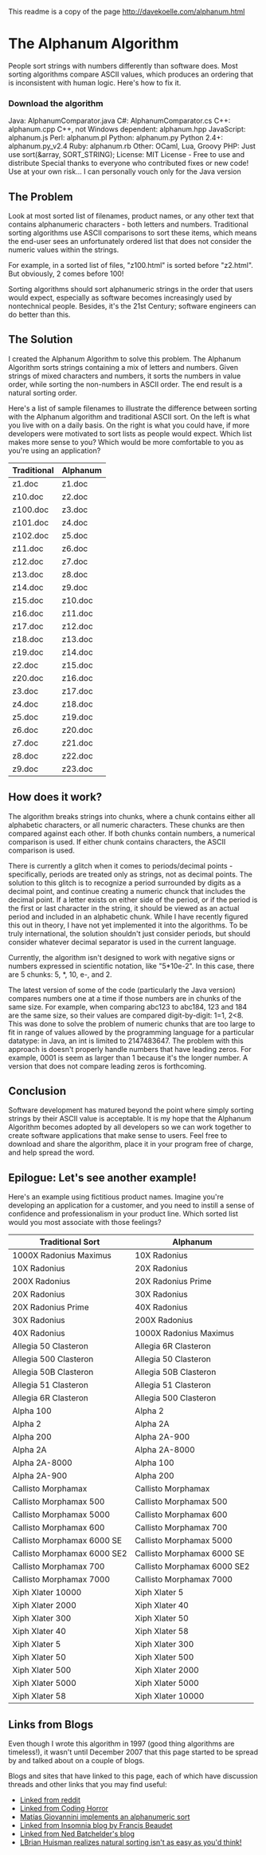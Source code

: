 This readme is a copy of the page http://davekoelle.com/alphanum.html

# The Alphanum Algorithm

People sort strings with numbers differently than software does. 
Most sorting algorithms compare ASCII values, which produces an ordering that is inconsistent with human logic. Here's how to fix it. 

### Download the algorithm
Java: AlphanumComparator.java
C#: AlphanumComparator.cs
C++: alphanum.cpp
C++, not Windows dependent: alphanum.hpp
JavaScript: alphanum.js
Perl: alphanum.pl
Python: alphanum.py
Python 2.4+: alphanum.py_v2.4
Ruby: alphanum.rb
Other: OCaml, Lua, Groovy
PHP: Just use sort(&array, SORT_STRING);
License: MIT License - Free to use and distribute
Special thanks to everyone who contributed fixes or new code!
Use at your own risk... I can personally vouch only for the Java version

## The Problem

Look at most sorted list of filenames, product names, or any other text that contains alphanumeric characters - both letters and numbers. Traditional sorting algorithms use ASCII comparisons to sort these items, which means the end-user sees an unfortunately ordered list that does not consider the numeric values within the strings.

For example, in a sorted list of files, "z100.html" is sorted before "z2.html". But obviously, 2 comes before 100!

Sorting algorithms should sort alphanumeric strings in the order that users would expect, especially as software becomes increasingly used by nontechnical people. Besides, it's the 21st Century; software engineers can do better than this.

## The Solution

I created the Alphanum Algorithm to solve this problem. The Alphanum Algorithm sorts strings containing a mix of letters and numbers. Given strings of mixed characters and numbers, it sorts the numbers in value order, while sorting the non-numbers in ASCII order. The end result is a natural sorting order.

Here's a list of sample filenames to illustrate the difference between sorting with the Alphanum algorithm and traditional ASCII sort. On the left is what you live with on a daily basis. On the right is what you could have, if more developers were motivated to sort lists as people would expect. Which list makes more sense to you? Which would be more comfortable to you as you're using an application?

| Traditional | Alphanum |
|---|---|
| z1.doc | z1.doc |
| z10.doc | z2.doc |
| z100.doc | z3.doc |
| z101.doc | z4.doc |
| z102.doc | z5.doc |
| z11.doc | z6.doc |
| z12.doc | z7.doc |
| z13.doc | z8.doc |
| z14.doc | z9.doc |
| z15.doc | z10.doc |
| z16.doc | z11.doc |
| z17.doc | z12.doc |
| z18.doc | z13.doc |
| z19.doc | z14.doc |
| z2.doc | z15.doc |
| z20.doc | z16.doc |
| z3.doc | z17.doc |
| z4.doc | z18.doc |
| z5.doc | z19.doc |
| z6.doc | z20.doc |
| z7.doc | z21.doc |
| z8.doc | z22.doc |
| z9.doc | z23.doc |
          

## How does it work?

The algorithm breaks strings into chunks, where a chunk contains either all alphabetic characters, or all numeric characters. These chunks are then compared against each other. If both chunks contain numbers, a numerical comparison is used. If either chunk contains characters, the ASCII comparison is used.

There is currently a glitch when it comes to periods/decimal points - specifically, periods are treated only as strings, not as decimal points. The solution to this glitch is to recognize a period surrounded by digits as a decimal point, and continue creating a numeric chunck that includes the decimal point. If a letter exists on either side of the period, or if the period is the first or last character in the string, it should be viewed as an actual period and included in an alphabetic chunk. While I have recently figured this out in theory, I have not yet implemented it into the algorithms. To be truly international, the solution shouldn't just consider periods, but should consider whatever decimal separator is used in the current language.

Currently, the algorithm isn't designed to work with negative signs or numbers expressed in scientific notation, like "5*10e-2". In this case, there are 5 chunks: 5, *, 10, e-, and 2.

The latest version of some of the code (particularly the Java version) compares numbers one at a time if those numbers are in chunks of the same size. For example, when comparing abc123 to abc184, 123 and 184 are the same size, so their values are compared digit-by-digit: 1=1, 2<8. This was done to solve the problem of numeric chunks that are too large to fit in range of values allowed by the programming language for a particular datatype: in Java, an int is limited to 2147483647. The problem with this approach is doesn't properly handle numbers that have leading zeros. For example, 0001 is seem as larger than 1 because it's the longer number. A version that does not compare leading zeros is forthcoming.

## Conclusion

Software development has matured beyond the point where simply sorting strings by their ASCII value is acceptable. It is my hope that the Alphanum Algorithm becomes adopted by all developers so we can work together to create software applications that make sense to users. Feel free to download and share the algorithm, place it in your program free of charge, and help spread the word.

## Epilogue: Let's see another example!

Here's an example using fictitious product names. Imagine you're developing an application for a customer, and you need to instill a sense of confidence and professionalism in your product line. Which sorted list would you most associate with those feelings?

| Traditional Sort | Alphanum |
| --- | --- |
| 1000X Radonius Maximus | 10X Radonius |
| 10X Radonius | 20X Radonius |
| 200X Radonius | 20X Radonius Prime |
| 20X Radonius | 30X Radonius |
| 20X Radonius Prime | 40X Radonius |
| 30X Radonius | 200X Radonius |
| 40X Radonius | 1000X Radonius Maximus |
| Allegia 50 Clasteron | Allegia 6R Clasteron |
| Allegia 500 Clasteron | Allegia 50 Clasteron |
| Allegia 50B Clasteron | Allegia 50B Clasteron |
| Allegia 51 Clasteron | Allegia 51 Clasteron |
| Allegia 6R Clasteron | Allegia 500 Clasteron |
| Alpha 100 | Alpha 2 |
| Alpha 2 | Alpha 2A |
| Alpha 200 | Alpha 2A-900 |
| Alpha 2A | Alpha 2A-8000 |
| Alpha 2A-8000 | Alpha 100 |
| Alpha 2A-900 | Alpha 200 |
| Callisto Morphamax | Callisto Morphamax |
| Callisto Morphamax 500 | Callisto Morphamax 500 |
| Callisto Morphamax 5000 | Callisto Morphamax 600 |
| Callisto Morphamax 600 | Callisto Morphamax 700 |
| Callisto Morphamax 6000 SE | Callisto Morphamax 5000 |
| Callisto Morphamax 6000 SE2 | Callisto Morphamax 6000 SE |
| Callisto Morphamax 700 | Callisto Morphamax 6000 SE2 |
| Callisto Morphamax 7000 | Callisto Morphamax 7000 |
| Xiph Xlater 10000 | Xiph Xlater 5 |
| Xiph Xlater 2000 | Xiph Xlater 40 |
| Xiph Xlater 300 | Xiph Xlater 50 |
| Xiph Xlater 40 | Xiph Xlater 58 |
| Xiph Xlater 5 | Xiph Xlater 300 |
| Xiph Xlater 50 | Xiph Xlater 500 |
| Xiph Xlater 500 | Xiph Xlater 2000 |
| Xiph Xlater 5000 | Xiph Xlater 5000 |
| Xiph Xlater 58 | Xiph Xlater 10000 |
     
## Links from Blogs

Even though I wrote this algorithm in 1997 (good thing algorithms are timeless!), it wasn't until December 2007 that this page started to be spread by and talked about on a couple of blogs.

Blogs and sites that have linked to this page, each of which have discussion threads and other links that you may find useful: 

  * [Linked from reddit](http://programming.reddit.com/info/62ppu/comments/)
  * [Linked from Coding Horror](http://www.codinghorror.com/blog/archives/001018.html)
  * [Matías Giovannini implements an alphanumeric sort](http://alaska-kamtchatka.blogspot.com/2007/12/alphanumeric-sort.html)
  * [Linked from Insomnia blog by Francis Beaudet](http://www.surprisedpoultry.com/insomnia/2007/12/user-friendly-sorting.html)
  * [Linked from Ned Batchelder's blog](http://nedbatchelder.com/blog/200712.html#e20071211T054956)
  * [LBrian Huisman realizes natural sorting isn't as easy as you'd think!](http://my.opera.com/GreyWyvern/blog/show.dml/1671288)

